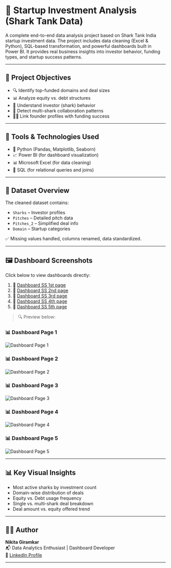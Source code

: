 # 🦈 Startup Investment Analysis (Shark Tank Data)

A complete end-to-end data analysis project based on Shark Tank India startup investment data. The project includes data cleaning (Excel & Python), SQL-based transformation, and powerful dashboards built in Power BI. It provides real business insights into investor behavior, funding types, and startup success patterns.

---

## 📌 Project Objectives

- 🔍 Identify top-funded domains and deal sizes  
- 📊 Analyze equity vs. debt structures  
- 🧠 Understand investor (shark) behavior  
- 🤝 Detect multi-shark collaboration patterns  
- 🧑‍💼 Link founder profiles with funding success  

---

## 🔧 Tools & Technologies Used

- 🐍 Python (Pandas, Matplotlib, Seaborn)
- 📈 Power BI (for dashboard visualization)
- 📊 Microsoft Excel (for data cleaning)
- 💾 SQL (for relational queries and joins)

---

## 📁 Dataset Overview

The cleaned dataset contains:
- `Sharks` – Investor profiles  
- `Pitches` – Detailed pitch data  
- `Pitches_2` – Simplified deal info  
- `Domain` – Startup categories  

✅ Missing values handled, columns renamed, data standardized.

---

## 🖼️ Dashboard Screenshots

Click below to view dashboards directly:

1. 📸 [Dashboard SS 1st page](https://github.com/giramkarnikita/Startup-Investment-Analysis-Shark-Tank-Data-/blob/main/Dashboard/Dashboard%20SS%201st%20page.png?raw=true)  
2. 📸 [Dashboard SS 2nd page](https://github.com/giramkarnikita/Startup-Investment-Analysis-Shark-Tank-Data-/blob/main/Dashboard/Dashboard%20SS%202nd%20page.png?raw=true)  
3. 📸 [Dashboard SS 3rd page](https://github.com/giramkarnikita/Startup-Investment-Analysis-Shark-Tank-Data-/blob/main/Dashboard/Dashboard%20SS%203rd%20page.png?raw=true)  
4. 📸 [Dashboard SS 4th page](https://github.com/giramkarnikita/Startup-Investment-Analysis-Shark-Tank-Data-/blob/main/Dashboard/Dashboard%20SS%204th%20page.png?raw=true)  
5. 📸 [Dashboard SS 5th page](https://github.com/giramkarnikita/Startup-Investment-Analysis-Shark-Tank-Data-/blob/main/Dashboard/Dashboard%20SS%205th%20page.png?raw=true)

> 🔍 Preview below:

### 📊 Dashboard Page 1  
![Dashboard Page 1](https://github.com/giramkarnikita/Startup-Investment-Analysis-Shark-Tank-Data-/blob/main/Dashboard/Dashboard%20SS%201st%20page.png?raw=true)

### 📊 Dashboard Page 2  
![Dashboard Page 2](https://github.com/giramkarnikita/Startup-Investment-Analysis-Shark-Tank-Data-/blob/main/Dashboard/Dashboard%20SS%202nd%20page.png?raw=true)

### 📊 Dashboard Page 3  
![Dashboard Page 3](https://github.com/giramkarnikita/Startup-Investment-Analysis-Shark-Tank-Data-/blob/main/Dashboard/Dashboard%20SS%203rd%20page.png?raw=true)

### 📊 Dashboard Page 4  
![Dashboard Page 4](https://github.com/giramkarnikita/Startup-Investment-Analysis-Shark-Tank-Data-/blob/main/Dashboard/Dashboard%20SS%204th%20page.png?raw=true)

### 📊 Dashboard Page 5  
![Dashboard Page 5](https://github.com/giramkarnikita/Startup-Investment-Analysis-Shark-Tank-Data-/blob/main/Dashboard/Dashboard%20SS%205th%20page.png?raw=true)

---

## 📊 Key Visual Insights

- Most active sharks by investment count  
- Domain-wise distribution of deals  
- Equity vs. Debt usage frequency  
- Single vs. multi-shark deal breakdown  
- Deal amount vs. equity offered trend

---

## 👩‍💻 Author

**Nikita Giramkar**  
📬 Data Analytics Enthusiast | Dashboard Developer  
🔗 [LinkedIn Profile](https://www.linkedin.com/in/nikita-giramkar)

---

